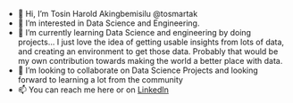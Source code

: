 - 👋 Hi, I’m Tosin Harold Akingbemisilu @tosmartak
- 👀 I’m interested in Data Science and Engineering.
- 🌱 I’m currently learning Data Science and engineering by doing projects... I just love the idea of getting usable insights from lots of data, and creating an environment to get those data. Probably that would be my own contribution towards making the world a better place with data.
- 💞️ I’m looking to collaborate on Data Science Projects and looking forward to learning a lot from the community
- 📫 You can reach me here or on [LinkedIn](https://www.linkedin.com/in/tosin-akingbemisilu)

<!---
tosmartak/tosmartak is a ✨ special ✨ repository because its `README.md` (this file) appears on your GitHub profile.
You can click the Preview link to take a look at your changes.
--->
